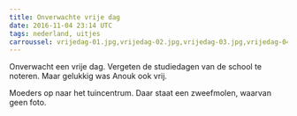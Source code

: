 ```yaml
---
title: Onverwachte vrije dag
date: 2016-11-04 23:14 UTC
tags: nederland, uitjes
carroussel: vrijedag-01.jpg,vrijedag-02.jpg,vrijedag-03.jpg,vrijedag-04.jpg,vrijedag-05.jpg,vrijedag-06.jpg,vrijedag-07.jpg,vrijedag-08.jpg,vrijedag-09.jpg,vrijedag-10.jpg,vrijedag-11.jpg,vrijedag-12.jpg
---
```

Onverwacht een vrije dag. Vergeten de studiedagen van de school te noteren.
Maar gelukkig was Anouk ook vrij.

Moeders op naar het tuincentrum. Daar staat een zweefmolen, waarvan geen foto.





